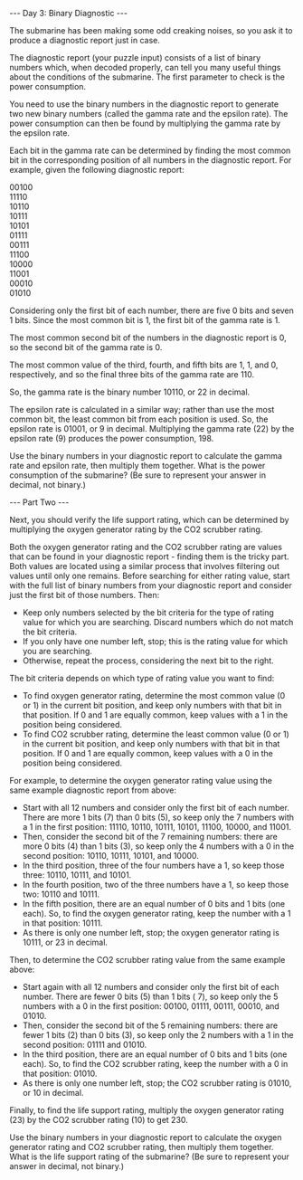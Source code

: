 --- Day 3: Binary Diagnostic ---

The submarine has been making some odd creaking noises, so you ask it to produce a
diagnostic report just in case.

The diagnostic report (your puzzle input) consists of a list of binary numbers which, when decoded properly, can tell
you many useful things about the conditions of the submarine. The first parameter to check is the power consumption.

You need to use the binary numbers in the diagnostic report to generate two new binary numbers (called the gamma rate
and the epsilon rate). The power consumption can then be found by multiplying the gamma rate by the epsilon rate.

Each bit in the gamma rate can be determined by finding the most common bit in the corresponding position of all numbers
in the diagnostic report. For example, given the following diagnostic report:

00100\
11110\
10110\
10111\
10101\
01111\
00111\
11100\
10000\
11001\
00010\
01010

Considering only the first bit of each number,
there are five 0 bits and seven 1 bits. Since the most common bit is 1, the first bit of the gamma rate is 1.

The most common second bit of the numbers in the diagnostic report is 0, so the second bit of the gamma rate is 0.

The most common value of the third, fourth, and fifth bits are 1, 1, and 0, respectively, and so the final three bits of
the gamma rate are 110.

So, the gamma rate is the binary number 10110, or 22 in decimal.

The epsilon rate is calculated in a similar way; rather than use the most common bit, the least common bit from each
position is used. So, the epsilon rate is 01001, or 9 in decimal. Multiplying the gamma rate (22) by the epsilon rate (9) produces the power consumption, 198.

Use the binary numbers in your diagnostic report to calculate the gamma rate and epsilon rate, then multiply them
together. What is the power consumption of the submarine? (Be sure to represent your answer in decimal, not binary.)

--- Part Two ---

Next, you should verify the life support rating, which can be determined by multiplying the oxygen
generator rating by the CO2 scrubber rating.

Both the oxygen generator rating and the CO2 scrubber rating are values that can be found in your diagnostic report -
finding them is the tricky part. Both values are located using a similar process that involves filtering out values
until only one remains. Before searching for either rating value, start with the full list of binary numbers from your
diagnostic report and consider just the first bit of those numbers. Then:

- Keep only numbers selected by the bit criteria for the type of rating value for which you are searching. Discard numbers
which do not match the bit criteria.
- If you only have one number left, stop; this is the rating value for which you are
searching.
- Otherwise, repeat the process, considering the next bit to the right.

The bit criteria depends on which type of rating value you want to find:

- To find oxygen generator rating, determine the most common value (0 or 1) in the current bit position, and keep only
numbers with that bit in that position. If 0 and 1 are equally common, keep values with a 1 in the position being
considered.
- To find CO2 scrubber rating, determine the least common value (0 or 1) in the current bit position, and keep
only numbers with that bit in that position. If 0 and 1 are equally common, keep values with a 0 in the position being
considered.

For example, to determine the oxygen generator rating value using the same example diagnostic report from
above:

- Start with all 12 numbers and consider only the first bit of each number. There are more 1 bits (7) than 0 bits (5), so
keep only the 7 numbers with a 1 in the first position: 11110, 10110, 10111, 10101, 11100, 10000, and 11001. 
- Then, consider the second bit of the 7 remaining numbers: there are more 0 bits (4) than 1 bits (3), so keep only the 4
numbers with a 0 in the second position: 10110, 10111, 10101, and 10000.
- In the third position, three of the four numbers have a 1, so keep those three: 10110, 10111, and 10101. 
- In the fourth position, two of the three numbers have a 1, so keep those two: 10110 and 10111.
- In the fifth position, there are an equal number of 0 bits and 1 bits (one each). So, to find the oxygen generator rating, keep the number with a 1 in that position: 10111.
- As there is only one number left, stop; the oxygen generator rating is 10111, or 23 in decimal. 

Then, to determine the CO2 scrubber rating value from the same example above:

- Start again with all 12 numbers and consider only the first bit of each number. There are fewer 0 bits (5) than 1 bits (
7), so keep only the 5 numbers with a 0 in the first position: 00100, 01111, 00111, 00010, and 01010.
- Then, consider the second bit of the 5 remaining numbers: there are fewer 1 bits (2) than 0 bits (3), so keep only the 2 numbers with a 1
in the second position: 01111 and 01010.
- In the third position, there are an equal number of 0 bits and 1 bits (one
each). So, to find the CO2 scrubber rating, keep the number with a 0 in that position: 01010.
- As there is only one
number left, stop; the CO2 scrubber rating is 01010, or 10 in decimal.

Finally, to find the life support rating,
multiply the oxygen generator rating (23) by the CO2 scrubber rating (10) to get 230.

Use the binary numbers in your diagnostic report to calculate the oxygen generator rating and CO2 scrubber rating, then
multiply them together. What is the life support rating of the submarine? (Be sure to represent your answer in decimal,
not binary.)
